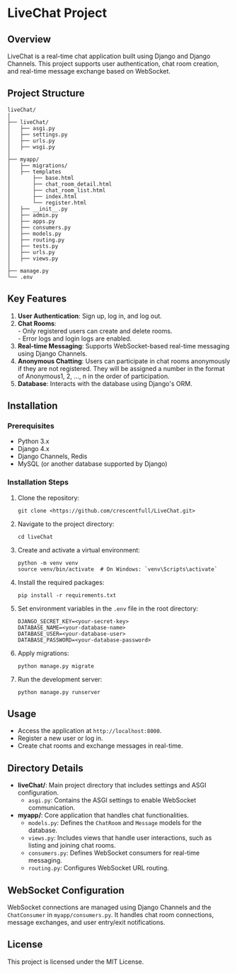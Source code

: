 
# LiveChat Project

## Overview
LiveChat is a real-time chat application built using Django and Django Channels. This project supports user authentication, chat room creation, and real-time message exchange based on WebSocket.

## Project Structure
```
liveChat/
│
├── liveChat/
│   ├── asgi.py
│   ├── settings.py
│   ├── urls.py
│   ├── wsgi.py
│
├── myapp/
│   ├── migrations/
│   ├── templates
│       ├── base.html
│       ├── chat_room_detail.html
│       ├── chat_room_list.html
│       ├── index.html
│       └── register.html
│   ├── __init__.py
│   ├── admin.py
│   ├── apps.py
│   ├── consumers.py
│   ├── models.py
│   ├── routing.py
│   ├── tests.py
│   ├── urls.py
│   ├── views.py
│
├── manage.py
└── .env
```

## Key Features
1. **User Authentication**: Sign up, log in, and log out.
2. **Chat Rooms**:
   </br> - Only registered users can create and delete rooms.
   </br> - Error logs and login logs are enabled.
3. **Real-time Messaging**: Supports WebSocket-based real-time messaging using Django Channels.
4. **Anonymous Chatting**: Users can participate in chat rooms anonymously if they are not registered. They will be assigned a number in the format of Anonymous1, 2, ..., n in the order of participation.
5. **Database**: Interacts with the database using Django's ORM.

## Installation

### Prerequisites
- Python 3.x
- Django 4.x
- Django Channels, Redis
- MySQL (or another database supported by Django)

### Installation Steps
1. Clone the repository:
    ```
    git clone <https://github.com/crescentfull/LiveChat.git>
    ```
2. Navigate to the project directory:
    ```
    cd liveChat
    ```
3. Create and activate a virtual environment:
    ```
    python -m venv venv
    source venv/bin/activate  # On Windows: `venv\Scripts\activate`
    ```
4. Install the required packages:
    ```
    pip install -r requirements.txt
    ```
5. Set environment variables in the `.env` file in the root directory:
    ```
    DJANGO_SECRET_KEY=<your-secret-key>
    DATABASE_NAME=<your-database-name>
    DATABASE_USER=<your-database-user>
    DATABASE_PASSWORD=<your-database-password>
    ```
6. Apply migrations:
    ```
    python manage.py migrate
    ```
7. Run the development server:
    ```
    python manage.py runserver
    ```

## Usage
- Access the application at `http://localhost:8000`.
- Register a new user or log in.
- Create chat rooms and exchange messages in real-time.

## Directory Details
- **liveChat/**: Main project directory that includes settings and ASGI configuration.
  - `asgi.py`: Contains the ASGI settings to enable WebSocket communication.
- **myapp/**: Core application that handles chat functionalities.
  - `models.py`: Defines the `ChatRoom` and `Message` models for the database.
  - `views.py`: Includes views that handle user interactions, such as listing and joining chat rooms.
  - `consumers.py`: Defines WebSocket consumers for real-time messaging.
  - `routing.py`: Configures WebSocket URL routing.

## WebSocket Configuration
WebSocket connections are managed using Django Channels and the `ChatConsumer` in `myapp/consumers.py`. It handles chat room connections, message exchanges, and user entry/exit notifications.

## License
This project is licensed under the MIT License.
